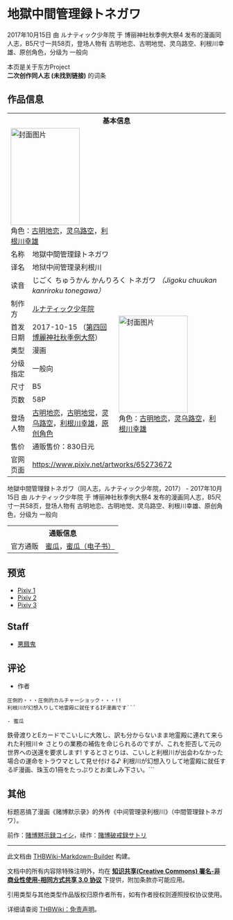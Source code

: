 # 地獄中間管理録トネガワ

<!-- source html: G:\repos\THBWiki-Markdown-Builder\THBWikiMarkdown\Temp\main\5\53\ns0%3A%E5%9C%B0%E7%8D%84%E4%B8%AD%E9%96%93%E7%AE%A1%E7%90%86%E9%8C%B2%E3%83%88%E3%83%8D%E3%82%AC%E3%83%AF.html -->

2017年10月15日 由 ルナティック少年院 于 博丽神社秋季例大祭4 发布的漫画同人志，B5尺寸一共58页，登场人物有 古明地恋、古明地觉、灵乌路空、利根川幸雄、原创角色，分级为 一般向

本页是关于东方Project  
 **二次创作同人志 (未找到链接)** 的词条

## 作品信息

<table><tbody><tr><th colspan="3">基本信息</th></tr><tr><td class="cover-artwork-mobile" colspan="2"><a href="./文件-地獄中間管理録トネガワ封面.jpg.md" class="image" title="封面图片"><img alt="封面图片" src="https://upload.thwiki.cc/thumb/0/03/%E5%9C%B0%E7%8D%84%E4%B8%AD%E9%96%93%E7%AE%A1%E7%90%86%E9%8C%B2%E3%83%88%E3%83%8D%E3%82%AC%E3%83%AF%E5%B0%81%E9%9D%A2.jpg/159px-%E5%9C%B0%E7%8D%84%E4%B8%AD%E9%96%93%E7%AE%A1%E7%90%86%E9%8C%B2%E3%83%88%E3%83%8D%E3%82%AC%E3%83%AF%E5%B0%81%E9%9D%A2.jpg" decoding="async" loading="lazy" width="159" height="224" srcset="https://upload.thwiki.cc/thumb/0/03/%E5%9C%B0%E7%8D%84%E4%B8%AD%E9%96%93%E7%AE%A1%E7%90%86%E9%8C%B2%E3%83%88%E3%83%8D%E3%82%AC%E3%83%AF%E5%B0%81%E9%9D%A2.jpg/238px-%E5%9C%B0%E7%8D%84%E4%B8%AD%E9%96%93%E7%AE%A1%E7%90%86%E9%8C%B2%E3%83%88%E3%83%8D%E3%82%AC%E3%83%AF%E5%B0%81%E9%9D%A2.jpg 1.5x, https://upload.thwiki.cc/thumb/0/03/%E5%9C%B0%E7%8D%84%E4%B8%AD%E9%96%93%E7%AE%A1%E7%90%86%E9%8C%B2%E3%83%88%E3%83%8D%E3%82%AC%E3%83%AF%E5%B0%81%E9%9D%A2.jpg/317px-%E5%9C%B0%E7%8D%84%E4%B8%AD%E9%96%93%E7%AE%A1%E7%90%86%E9%8C%B2%E3%83%88%E3%83%8D%E3%82%AC%E3%83%AF%E5%B0%81%E9%9D%A2.jpg 2x" data-file-width="860" data-file-height="1214"></a><div class="cover-char">角色：<a href="./古明地恋.md" title="古明地恋">古明地恋</a>，<a href="./灵乌路空.md" title="灵乌路空">灵乌路空</a>，<a href="/index.php?title=%E5%88%A9%E6%A0%B9%E5%B7%9D%E5%B9%B8%E9%9B%84&amp;action=edit&amp;redlink=1" class="new" title="利根川幸雄（页面不存在）">利根川幸雄</a></div></td>
</tr><tr><td class="label">名称</td><td colspan="2"> 地獄中間管理録トネガワ </td></tr><tr><td class="label">译名</td><td colspan="2"> 地狱中间管理录利根川 </td></tr><tr><td class="label">读音</td><td colspan="2"> じごく ちゅうかん かんりろく トネガワ <i>（Jigoku chuukan kanriroku tonegawa）</i> </td></tr><tr><td class="label">制作方</td><td><a href="./ルナティック少年院.md" title="ルナティック少年院">ルナティック少年院</a></td><td class="cover-artwork" rowspan="8" style="min-width:224px;"><a href="./文件-地獄中間管理録トネガワ封面.jpg.md" class="image" title="封面图片"><img alt="封面图片" src="https://upload.thwiki.cc/thumb/0/03/%E5%9C%B0%E7%8D%84%E4%B8%AD%E9%96%93%E7%AE%A1%E7%90%86%E9%8C%B2%E3%83%88%E3%83%8D%E3%82%AC%E3%83%AF%E5%B0%81%E9%9D%A2.jpg/159px-%E5%9C%B0%E7%8D%84%E4%B8%AD%E9%96%93%E7%AE%A1%E7%90%86%E9%8C%B2%E3%83%88%E3%83%8D%E3%82%AC%E3%83%AF%E5%B0%81%E9%9D%A2.jpg" decoding="async" loading="lazy" width="159" height="224" srcset="https://upload.thwiki.cc/thumb/0/03/%E5%9C%B0%E7%8D%84%E4%B8%AD%E9%96%93%E7%AE%A1%E7%90%86%E9%8C%B2%E3%83%88%E3%83%8D%E3%82%AC%E3%83%AF%E5%B0%81%E9%9D%A2.jpg/238px-%E5%9C%B0%E7%8D%84%E4%B8%AD%E9%96%93%E7%AE%A1%E7%90%86%E9%8C%B2%E3%83%88%E3%83%8D%E3%82%AC%E3%83%AF%E5%B0%81%E9%9D%A2.jpg 1.5x, https://upload.thwiki.cc/thumb/0/03/%E5%9C%B0%E7%8D%84%E4%B8%AD%E9%96%93%E7%AE%A1%E7%90%86%E9%8C%B2%E3%83%88%E3%83%8D%E3%82%AC%E3%83%AF%E5%B0%81%E9%9D%A2.jpg/317px-%E5%9C%B0%E7%8D%84%E4%B8%AD%E9%96%93%E7%AE%A1%E7%90%86%E9%8C%B2%E3%83%88%E3%83%8D%E3%82%AC%E3%83%AF%E5%B0%81%E9%9D%A2.jpg 2x" data-file-width="860" data-file-height="1214"></a><div class="cover-char">角色：<a href="./古明地恋.md" title="古明地恋">古明地恋</a>，<a href="./灵乌路空.md" title="灵乌路空">灵乌路空</a>，<a href="/index.php?title=%E5%88%A9%E6%A0%B9%E5%B7%9D%E5%B9%B8%E9%9B%84&amp;action=edit&amp;redlink=1" class="new" title="利根川幸雄（页面不存在）">利根川幸雄</a></div></td>
</tr><tr><td class="label">首发日期</td><td>2017-10-15&#160;（<a href="/展会作品列表?e=%E5%8D%9A%E4%B8%BD%E7%A5%9E%E7%A4%BE%E7%A7%8B%E5%AD%A3%E4%BE%8B%E5%A4%A7%E7%A5%AD%234">第四回 博麗神社秋季例大祭</a>）</td></tr><tr><td class="label">类型</td><td>漫画</td></tr><tr><td class="label">分级指定</td><td>一般向</td></tr><tr><td class="label">尺寸</td><td>B5</td></tr><tr><td class="label">页数</td><td>58P</td></tr><tr><td class="label">登场人物</td><td><a href="./古明地恋.md" title="古明地恋">古明地恋</a>，<a href="./古明地觉.md" title="古明地觉">古明地觉</a>，<a href="./灵乌路空.md" title="灵乌路空">灵乌路空</a>，<a href="/index.php?title=%E5%88%A9%E6%A0%B9%E5%B7%9D%E5%B9%B8%E9%9B%84&amp;action=edit&amp;redlink=1" class="new" title="利根川幸雄（页面不存在）">利根川幸雄</a>，<a href="/index.php?title=%E5%8E%9F%E5%88%9B%E8%A7%92%E8%89%B2&amp;action=edit&amp;redlink=1" class="new" title="原创角色（页面不存在）">原创角色</a></td></tr><tr><td class="label">售价</td><td>通贩售价：830日元</td></tr>
<tr><td class="label">官网页面</td><td colspan="2"><a rel="nofollow" class="external free" href="https://www.pixiv.net/artworks/65273672">https://www.pixiv.net/artworks/65273672</a></td></tr></tbody></table>

地獄中間管理録トネガワ（同人志，ルナティック少年院，2017） - 2017年10月15日 由 ルナティック少年院 于 博丽神社秋季例大祭4 发布的漫画同人志，B5尺寸一共58页，登场人物有 古明地恋、古明地觉、灵乌路空、利根川幸雄、原创角色，分级为 一般向

<table><tbody><tr><th colspan="3">通贩信息</th></tr><tr><td class="label">官方通贩</td><td colspan="2"><a rel="nofollow" class="external text" href="https://www.melonbooks.co.jp/detail/detail.php?product_id=289582">蜜瓜</a>，<a rel="nofollow" class="external text" href="https://www.melonbooks.co.jp/detail/detail.php?product_id=500535">蜜瓜（电子书）</a></td></tr></tbody></table>



## 预览
- [Pixiv 1](https://www.pixiv.net/artworks/65273672)
- [Pixiv 2](https://www.pixiv.net/artworks/65273993)
- [Pixiv 3](https://www.pixiv.net/artworks/65274731)


## Staff
- [悪餓鬼](./悪餓鬼.md)


## 评论
- 作者

```
圧倒的・・・圧倒的カルチャーショック・・・!!
利根川が幻想入りして地霊殿に就任するIF漫画です```

- 蜜瓜

```
鉄骨渡りとEカードでこいしに大敗し、訳も分からないまま地霊殿に連れて来られた利根川☆
さとりの業務の補佐を命じられるのですが、これを拒否して元の世界への送還を要求します!
するとさとりは、こいしと利根川が出会わなかった場合の運命をトラウマとして見せ付ける♪
利根川が幻想入りして地霊殿に就任するIF漫画、珠玉の1冊をたっぷりとお楽しみ下さい。```


## 其他
  
标题恶搞了漫画《赌博默示录》的外传《中间管理录利根川》（中間管理録トネガワ）。
  
  
前作：[賭博黙示録コイシ](./賭博黙示録コイシ.md)，续作：[賭博破戒録サトリ](./賭博破戒録サトリ.md)
  
  
  

  





---

此文档由 [THBWiki-Markdown-Builder](https://github.com/Delsin-Yu/THBWiki-Markdown-Builder) 构建。

文档中的所有内容除特殊注明外，均在 [**知识共享(Creative Commons) 署名-非商业性使用-相同方式共享 3.0 协议**](https://creativecommons.org/licenses/by-sa/3.0/deed.zh-hans) 下提供，附加条款亦可能应用。

引用类型与其他类型作品版权归原作者所有，如有作者授权则遵照授权协议使用。

详细请查阅 [THBWiki：免责声明](https://thbwiki.cc/THBWiki:%E5%85%8D%E8%B4%A3%E5%A3%B0%E6%98%8E)。

